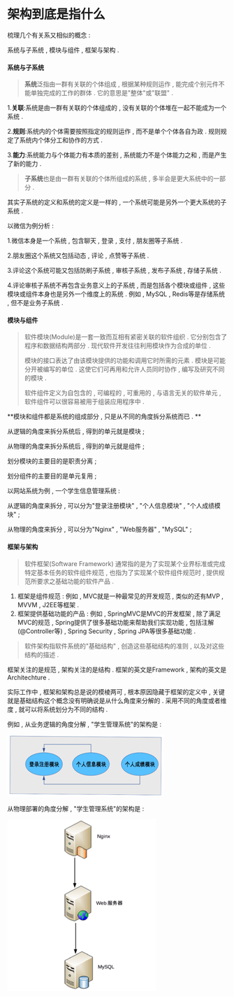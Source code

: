 # 架构到底是指什么

梳理几个有关系又相似的概念 :

系统与子系统 , 模块与组件 , 框架与架构 .

#### 系统与子系统

> **系统**泛指由一群有关联的个体组成 , 根据某种规则运作 , 能完成个别元件不能单独完成的工作的群体 . 它的意思是"整体"或"联盟" .

1.**关联**:系统是由一群有关联的个体组成的 , 没有关联的个体堆在一起不能成为一个系统 .

2.**规则**:系统内的个体需要按照指定的规则运作 , 而不是单个个体各自为政 . 规则规定了系统内个体分工和协作的方式 .

3.**能力**:系统能力与个体能力有本质的差别 , 系统能力不是个体能力之和 , 而是产生了新的能力 .

> **子系统**也是由一群有关联的个体所组成的系统 , 多半会是更大系统中的一部分 .

其实子系统的定义和系统的定义是一样的 , 一个系统可能是另外一个更大系统的子系统 .

以微信为例分析 :

1.微信本身是一个系统 , 包含聊天 , 登录 , 支付 , 朋友圈等子系统 .

2.朋友圈这个系统又包括动态 , 评论 , 点赞等子系统 .

3.评论这个系统可能又包括防刷子系统 , 审核子系统 , 发布子系统 , 存储子系统 .

4.评论审核子系统不再包含业务意义上的子系统 , 而是包括各个模块或组件 , 这些模块或组件本身也是另外一个维度上的系统 . 例如 , MySQL , Redis等是存储系统 , 但不是业务子系统 .

#### 模块与组件

> 软件模块\(Module\)是一套一致而互相有紧密关联的软件组织 . 它分别包含了程序和数据结构两部分 . 现代软件开发往往利用模块作为合成的单位 .
>
> 模块的接口表达了由该模块提供的功能和调用它时所需的元素 . 模块是可能分开被编写的单位 . 这使它们可再用和允许人员同时协作 , 编写及研究不同的模块 .
>
> 软件组件定义为自包含的 , 可编程的 , 可重用的 , 与语言无关的软件单元 , 软件组件可以很容易被用于组装应用程序中 .

**模块和组件都是系统的组成部分 , 只是从不同的角度拆分系统而已 . **

从逻辑的角度来拆分系统后 , 得到的单元就是模块 ;

从物理的角度来拆分系统后 , 得到的单元就是组件 ;

划分模块的主要目的是职责分离 ;

划分组件的主要目的是单元复用 ;

以网站系统为例 , 一个学生信息管理系统 :

从逻辑的角度来拆分 , 可以分为"登录注册模块" , "个人信息模块" , "个人成绩模块" ;

从物理的角度来拆分 , 可以分为"Nginx" , "Web服务器" , "MySQL" ;

#### 框架与架构

> 软件框架\(Software Framework\) 通常指的是为了实现某个业界标准或完成特定基本任务的软件组件规范 , 也指为了实现某个软件组件规范时 , 提供规范所要求之基础功能的软件产品 .

1. 框架是组件规范 :  例如 , MVC就是一种最常见的开发规范 , 类似的还有MVP , MVVM , J2EE等框架 . 
2. 框架提供基础功能的产品 : 例如 , SpringMVC是MVC的开发框架 , 除了满足MVC的规范 , Spring提供了很多基础功能来帮助我们实现功能 , 包括注解\(@Controller等\) , Spring Security , Spring JPA等很多基础功能 . 

> 软件架构指软件系统的"基础结构" , 创造这些基础结构的准则 , 以及对这些结构的描述 .

框架关注的是规范 , 架构关注的是结构 . 框架的英文是Framework , 架构的英文是Architechture . 

实际工作中 , 框架和架构总是说的模棱两可 , 根本原因隐藏于框架的定义中 , 关键就是基础结构这个概念没有明确说是从什么角度来分解的 . 采用不同的角度或者维度 , 就可以将系统划分为不同的结构 . 

例如 , 从业务逻辑的角度分解 , "学生管理系统"的架构是 : 

![](/assets/luojijiaodu.png)

从物理部署的角度分解 , "学生管理系统"的架构是 : 

![](/assets/wulibushu.png)

